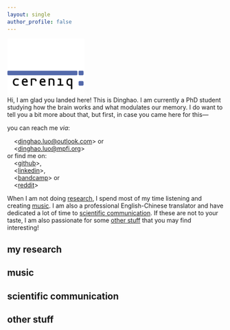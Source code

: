```yaml
---
layout: single
author_profile: false
---
```

<div style="text-align:left;">
  <img src="assets/images/cereniq.png" alt="cereniq:" style="width: 180px;">
</div>
Hi, I am glad you landed here! This is Dinghao. I am currently a PhD student studying how the brain works and what modulates our memory. I do want to tell you a bit more about that, but first, in case you came here for this—

you can reach me *via*:<br>
<!-- TIL: you can actually just add 2 spaces... but I prefer to explicitly declare line breaks! 8 Oct 2024 -->
<!-- also, used alt+0+1+6+0 to insert hard-spaces, or OPTION+SPACE on a Mac -->
    <[dinghao.luo@outlook.com](mailto:dinghao.luo@outlook.com)> or<br>
    <[dinghao.luo@mpfi.org](mailto:dinghao.luo@mpfi.org)><br>
or find me on:<br>
    <[github](https://github.com/dinghaoluo)>,<br>
    <[linkedin](https://www.linkedin.com/in/dinghaoluo/)>,<br>
    <[bandcamp](https://amoxitoxin.bandcamp.com/)> or <br>
    <[reddit](https://www.reddit.com/user/amoxdl24/)>

When I am not doing [research](#my-research), I spend most of my time listening and creating [music](#music). I am also a professional English-Chinese translator and have dedicated a lot of time to [scientific communication](#scientific-communication). If these are not to your taste, I am also passionate for some [other stuff](#other-stuff) that you may find interesting!
<br>

## my research 


## music 


## scientific communication


## other stuff